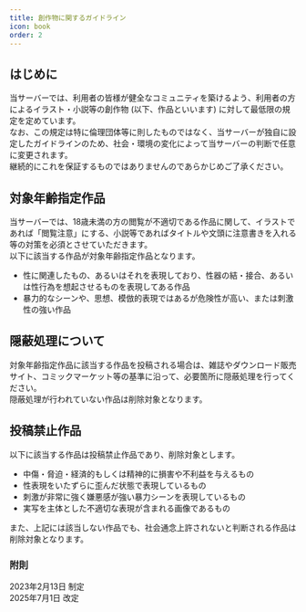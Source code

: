 ```yaml
---
title: 創作物に関するガイドライン
icon: book
order: 2
---
```


## はじめに
当サーバーでは、利用者の皆様が健全なコミュニティを築けるよう、利用者の方によるイラスト・小説等の創作物 (以下、作品といいます) に対して最低限の規定を定めています。  
なお、この規定は特に倫理団体等に則したものではなく、当サーバーが独自に設定したガイドラインのため、社会・環境の変化によって当サーバーの判断で任意に変更されます。  
継続的にこれを保証するものではありませんのであらかじめご了承ください。  

## 対象年齢指定作品
当サーバーでは、18歳未満の方の閲覧が不適切である作品に関して、イラストであれば「閲覧注意」にする、小説等であればタイトルや文頭に注意書きを入れる等の対策を必須とさせていただきます。  
以下に該当する作品が対象年齢指定作品となります。

- 性に関連したもの、あるいはそれを表現しており、性器の結・接合、あるいは性行為を想起させるものを表現してある作品
- 暴力的なシーンや、思想、模倣的表現ではあるが危険性が高い、または刺激性の強い作品

## 隠蔽処理について
対象年齢指定作品に該当する作品を投稿される場合は、雑誌やダウンロード販売サイト、コミックマーケット等の基準に沿って、必要箇所に隠蔽処理を行ってください。  
隠蔽処理が行われていない作品は削除対象となります。  

## 投稿禁止作品
以下に該当する作品は投稿禁止作品であり、削除対象とします。  

- 中傷・脅迫・経済的もしくは精神的に損害や不利益を与えるもの
- 性表現をいたずらに歪んだ状態で表現しているもの
- 刺激が非常に強く嫌悪感が強い暴力シーンを表現しているもの
- 実写を主体とした不適切な表現が含まれる画像であるもの
  
また、上記には該当しない作品でも、社会通念上許されないと判断される作品は削除対象となります。  

### 附則
2023年2月13日 制定  
2025年7月1日 改定  
